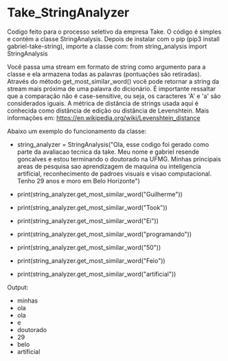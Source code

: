 # Take_StringAnalyzer
Codigo feito para o processo seletivo da empresa Take.
O código é simples e contém a classe StringAnalysis.
Depois de instalar com o pip (pip3 install gabriel-take-string), importe a classe com: from string_analysis import StringAnalysis

Você passa uma stream em formato de string como argumento para a classe e ela armazena todas as palavras (pontuações são retiradas).
Através do método get_most_similar_word() você pode retornar a string da stream mais próxima de uma palavra do dicionário. É importante ressaltar que a comparação não é case-sensitive, ou seja, os caracteres 'A' e 'a' são considerados iguais.
A métrica de distãncia de strings usada aqui é conhecida como distância de edição ou distância de Levenshtein. Mais informações em: https://en.wikipedia.org/wiki/Levenshtein_distance

Abaixo um exemplo do funcionamento da classe:

- string_analyzer = StringAnalysis("Ola, esse codigo foi gerado como parte da avaliacao tecnica da take. Meu nome e gabriel resende goncalves e estou terminando o doutorado na UFMG. Minhas principais areas de pesquisa sao aprendizagem de maquina ou inteligencia artificial, reconhecimento de padroes visuais e visao computacional. Tenho 29 anos e moro em Belo Horizonte")

- print(string_analyzer.get_most_similar_word("Guilherme"))
- print(string_analyzer.get_most_similar_word("Took"))
- print(string_analyzer.get_most_similar_word("Ei"))
- print(string_analyzer.get_most_similar_word("programando"))
- print(string_analyzer.get_most_similar_word("50"))
- print(string_analyzer.get_most_similar_word("Feio"))
- print(string_analyzer.get_most_similar_word("artificial"))

Output:
- minhas
- ola
- ola
- e
- doutorado
- 29
- belo
- artificial
